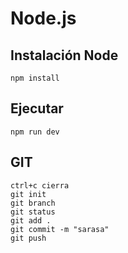 # Node.js 

## Instalación Node

```shell
npm install
```

## Ejecutar

```shell
npm run dev
```

## GIT
```shell
ctrl+c cierra
git init
git branch
git status
git add .
git commit -m "sarasa"
git push
```